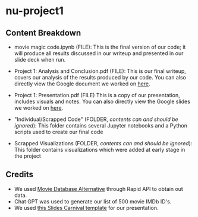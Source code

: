 # nu-project1

## Content Breakdown
- movie magic code.ipynb (FILE): This is the final version of our code; it will produce all results discussed in our writeup and presented in our slide deck when run.

- Project 1: Analysis and Conclusion.pdf (FILE): This is our final writeup, covers our analysis of the results produced by our code. You can also directly view the Google document we worked on [here](https://docs.google.com/document/d/1IRBSJc_x4Qp_VsY_EPNNUA_Ba44ng2dQV5k3ontfpRw/edit?usp=sharing).

- Project 1: Presentation.pdf (FILE) This is a copy of our presentation, includes visuals and notes. You can also directly view the Google slides we worked on [here](https://docs.google.com/presentation/d/1SwMZrrA2ZLmmttXo1JlXPjFelE7E-guHuVqrbx5dM6U/edit?usp=sharing).

- "Individual/Scrapped Code" (FOLDER, _contents can and should be ignored_): This folder contains several Jupyter notebooks and a Python scripts used to create our final code

- Scrapped Visualizations (FOLDER, _contents can and should be ignored_): This folder contains visualizations which were added at early stage in the project

## Credits
- We used [Movie Database Alternative](https://rapidapi.com/rapidapi/api/movie-database-alternative) through Rapid API to obtain out data.
- Chat GPT was used to generate our list of 500 movie IMDb ID's.
- We used [this Slides Carnival template](https://www.slidescarnival.com/design/guess-the-movie/35714) for our presentation.
